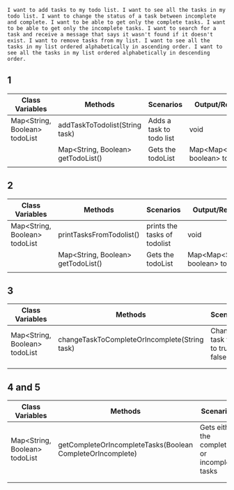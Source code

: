 

``
I want to add tasks to my todo list.
I want to see all the tasks in my todo list.
I want to change the status of a task between incomplete and complete.
I want to be able to get only the complete tasks.
I want to be able to get only the incomplete tasks.
I want to search for a task and receive a message that says it wasn't found if it doesn't exist.
I want to remove tasks from my list.
I want to see all the tasks in my list ordered alphabetically in ascending order.
I want to see all the tasks in my list ordered alphabetically in descending order.
``



## 1

| Class Variables               | Methods                            | Scenarios                | Output/Return                     |
|-------------------------------|------------------------------------|--------------------------|-----------------------------------|
| Map<String, Boolean> todoList | addTaskToTodolist(String task)     | Adds a task to todo list | void                              |
|                               | Map<String, Boolean> getTodoList() | Gets the todoList        | Map<Map<String, boolean> todolist |
|                               |                                    |                          |                                   |

## 2

| Class Variables               | Methods                            | Scenarios                    | Output/Return                     |
|-------------------------------|------------------------------------|------------------------------|-----------------------------------|
| Map<String, Boolean> todoList | printTasksFromTodolist()           | prints the tasks of todolist | void                              |
|                               | Map<String, Boolean> getTodoList() | Gets the todoList            | Map<Map<String, boolean> todolist |
|                               |                                    |                              |                                   |


## 3

| Class Variables               | Methods                                       | Scenarios                           | Output/Return |
|-------------------------------|-----------------------------------------------|-------------------------------------|---------------|
| Map<String, Boolean> todoList | changeTaskToCompleteOrIncomplete(String task) | Changes task value to true or false | void          |
|                               |                                               |                                     |               |
|                               |                                               |                                     |               |


## 4 and 5

| Class Variables               | Methods                                                    | Scenarios                                    | Output/Return              |
|-------------------------------|------------------------------------------------------------|----------------------------------------------|----------------------------|
| Map<String, Boolean> todoList | getCompleteOrIncompleteTasks(Boolean CompleteOrIncomplete) | Gets either the complete or incomplete tasks | Map<String, Boolean> tasks |
|                               |                                                            |                                              |                            |
|                               |                                                            |                                              |                            |
